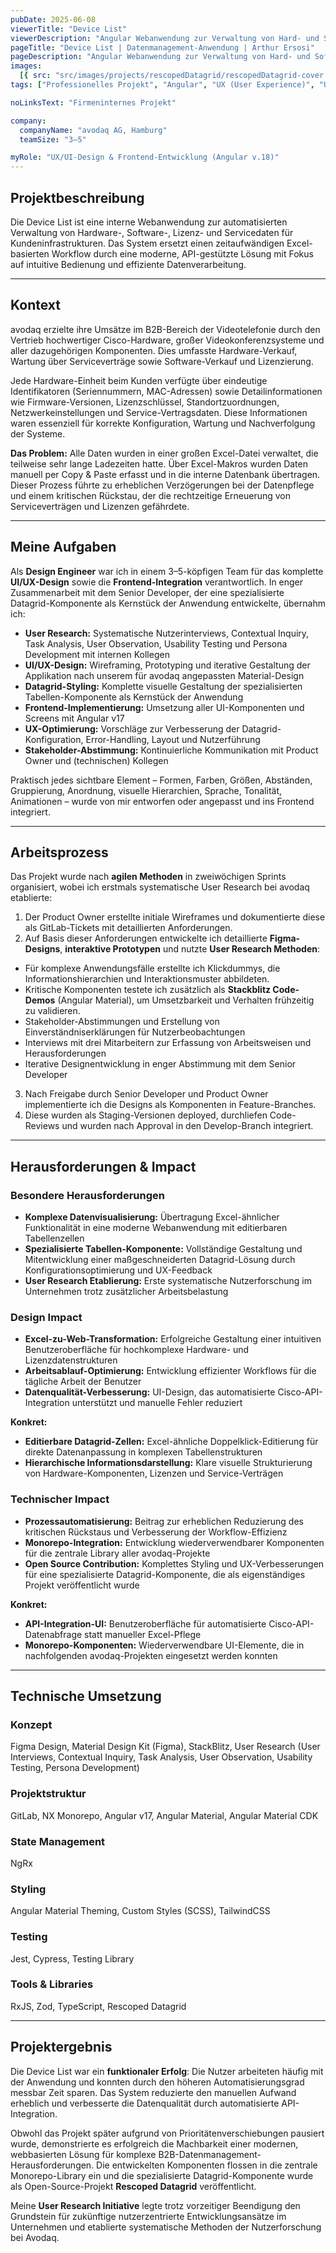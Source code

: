 ```yaml
---
pubDate: 2025-06-08
viewerTitle: "Device List"
viewerDescription: "Angular Webanwendung zur Verwaltung von Hard- und Software, Servicedaten und Lizenzen von Kunden"
pageTitle: "Device List | Datenmanagement-Anwendung | Arthur Ersosi"
pageDescription: "Angular Webanwendung zur Verwaltung von Hard- und Software, Servicedaten und Lizenzen von Kunden"
images:
  [{ src: "src/images/projects/rescopedDatagrid/rescopedDatagrid-cover.webp", alt: "rescoped Datagrid Coverbild" }]
tags: ["Professionelles Projekt", "Angular", "UX (User Experience)", "UI (User Interface)", "Frontend-Entwicklung"]

noLinksText: "Firmeninternes Projekt"

company:
  companyName: "avodaq AG, Hamburg"
  teamSize: "3–5"

myRole: "UX/UI-Design & Frontend-Entwicklung (Angular v.18)"
---
```


## Projektbeschreibung

Die Device List ist eine interne Webanwendung zur automatisierten Verwaltung von Hardware-, Software-, Lizenz- und
Servicedaten für Kundeninfrastrukturen. Das System ersetzt einen zeitaufwändigen Excel-basierten Workflow durch eine
moderne, API-gestützte Lösung mit Fokus auf intuitive Bedienung und effiziente Datenverarbeitung.

---

## Kontext

avodaq erzielte ihre Umsätze im B2B-Bereich der Videotelefonie durch den Vertrieb hochwertiger Cisco-Hardware, großer
Videokonferenzsysteme und aller dazugehörigen Komponenten. Dies umfasste Hardware-Verkauf, Wartung über Serviceverträge
sowie Software-Verkauf und Lizenzierung.

Jede Hardware-Einheit beim Kunden verfügte über eindeutige Identifikatoren (Seriennummern, MAC-Adressen) sowie
Detailinformationen wie Firmware-Versionen, Lizenzschlüssel, Standortzuordnungen, Netzwerkeinstellungen und
Service-Vertragsdaten. Diese Informationen waren essenziell für korrekte Konfiguration, Wartung und Nachverfolgung der
Systeme.

**Das Problem:** Alle Daten wurden in einer großen Excel-Datei verwaltet, die teilweise sehr lange Ladezeiten hatte.
Über Excel-Makros wurden Daten manuell per Copy & Paste erfasst und in die interne Datenbank übertragen. Dieser Prozess
führte zu erheblichen Verzögerungen bei der Datenpflege und einem kritischen Rückstau, der die rechtzeitige Erneuerung
von Serviceverträgen und Lizenzen gefährdete.

---

## Meine Aufgaben

Als **Design Engineer** war ich in einem 3–5-köpfigen Team für das komplette **UI/UX-Design** sowie die
**Frontend-Integration** verantwortlich. In enger Zusammenarbeit mit dem Senior Developer, der eine spezialisierte
Datagrid-Komponente als Kernstück der Anwendung entwickelte, übernahm ich:

- **User Research:** Systematische Nutzerinterviews, Contextual Inquiry, Task Analysis, User Observation, Usability
  Testing und Persona Development mit internen Kollegen
- **UI/UX-Design:** Wireframing, Prototyping und iterative Gestaltung der Applikation nach unserem für avodaq
  angepassten Material-Design
- **Datagrid-Styling:** Komplette visuelle Gestaltung der spezialisierten Tabellen-Komponente als Kernstück der
  Anwendung
- **Frontend-Implementierung:** Umsetzung aller UI-Komponenten und Screens mit Angular v17
- **UX-Optimierung:** Vorschläge zur Verbesserung der Datagrid-Konfiguration, Error-Handling, Layout und Nutzerführung
- **Stakeholder-Abstimmung:** Kontinuierliche Kommunikation mit Product Owner und (technischen) Kollegen

Praktisch jedes sichtbare Element – Formen, Farben, Größen, Abständen, Gruppierung, Anordnung, visuelle Hierarchien,
Sprache, Tonalität, Animationen – wurde von mir entworfen oder angepasst und ins Frontend integriert.

---

## Arbeitsprozess

Das Projekt wurde nach **agilen Methoden** in zweiwöchigen Sprints organisiert, wobei ich erstmals systematische User
Research bei avodaq etablierte:

1. Der Product Owner erstellte initiale Wireframes und dokumentierte diese als GitLab-Tickets mit detaillierten
   Anforderungen.
2. Auf Basis dieser Anforderungen entwickelte ich detaillierte **Figma-Designs**, **interaktive Prototypen** und nutzte
   **User Research Methoden**:

- Für komplexe Anwendungsfälle erstellte ich Klickdummys, die Informationshierarchien und Interaktionsmuster abbildeten.
- Kritische Komponenten testete ich zusätzlich als **Stackblitz Code-Demos** (Angular Material), um Umsetzbarkeit und
  Verhalten frühzeitig zu validieren.
- Stakeholder-Abstimmungen und Erstellung von Einverständniserklärungen für Nutzerbeobachtungen
- Interviews mit drei Mitarbeitern zur Erfassung von Arbeitsweisen und Herausforderungen
- Iterative Designentwicklung in enger Abstimmung mit dem Senior Developer

3. Nach Freigabe durch Senior Developer und Product Owner implementierte ich die Designs als Komponenten in
   Feature-Branches.
4. Diese wurden als Staging-Versionen deployed, durchliefen Code-Reviews und wurden nach Approval in den Develop-Branch
   integriert.

---

## Herausforderungen & Impact

### Besondere Herausforderungen

- **Komplexe Datenvisualisierung:** Übertragung Excel-ähnlicher Funktionalität in eine moderne Webanwendung mit
  editierbaren Tabellenzellen
- **Spezialisierte Tabellen-Komponente:** Vollständige Gestaltung und Mitentwicklung einer maßgeschneiderten
  Datagrid-Lösung durch Konfigurationsoptimierung und UX-Feedback
- **User Research Etablierung:** Erste systematische Nutzerforschung im Unternehmen trotz zusätzlicher Arbeitsbelastung

### Design Impact

- **Excel-zu-Web-Transformation:** Erfolgreiche Gestaltung einer intuitiven Benutzeroberfläche für hochkomplexe
  Hardware- und Lizenzdatenstrukturen
- **Arbeitsablauf-Optimierung:** Entwicklung effizienter Workflows für die tägliche Arbeit der Benutzer
- **Datenqualität-Verbesserung:** UI-Design, das automatisierte Cisco-API-Integration unterstützt und manuelle Fehler
  reduziert

**Konkret:**

- **Editierbare Datagrid-Zellen:** Excel-ähnliche Doppelklick-Editierung für direkte Datenanpassung in komplexen
  Tabellenstrukturen
- **Hierarchische Informationsdarstellung:** Klare visuelle Strukturierung von Hardware-Komponenten, Lizenzen und
  Service-Verträgen

### Technischer Impact

- **Prozessautomatisierung:** Beitrag zur erheblichen Reduzierung des kritischen Rückstaus und Verbesserung der
  Workflow-Effizienz
- **Monorepo-Integration:** Entwicklung wiederverwendbarer Komponenten für die zentrale Library aller avodaq-Projekte
- **Open Source Contribution:** Komplettes Styling und UX-Verbesserungen für eine spezialisierte Datagrid-Komponente,
  die als eigenständiges Projekt veröffentlicht wurde

**Konkret:**

- **API-Integration-UI:** Benutzeroberfläche für automatisierte Cisco-API-Datenabfrage statt manueller Excel-Pflege
- **Monorepo-Komponenten:** Wiederverwendbare UI-Elemente, die in nachfolgenden avodaq-Projekten eingesetzt werden
  konnten

---

## Technische Umsetzung

### Konzept

Figma Design, Material Design Kit (Figma), StackBlitz, User Research (User Interviews, Contextual Inquiry, Task
Analysis, User Observation, Usability Testing, Persona Development)

### Projektstruktur

GitLab, NX Monorepo, Angular v17, Angular Material, Angular Material CDK

### State Management

NgRx

### Styling

Angular Material Theming, Custom Styles (SCSS), TailwindCSS

### Testing

Jest, Cypress, Testing Library

### Tools & Libraries

RxJS, Zod, TypeScript, Rescoped Datagrid

---

## Projektergebnis

Die Device List war ein **funktionaler Erfolg**: Die Nutzer arbeiteten häufig mit der Anwendung und konnten durch den
höheren Automatisierungsgrad messbar Zeit sparen. Das System reduzierte den manuellen Aufwand erheblich und verbesserte
die Datenqualität durch automatisierte API-Integration.

Obwohl das Projekt später aufgrund von Prioritätenverschiebungen pausiert wurde, demonstrierte es erfolgreich die
Machbarkeit einer modernen, webbasierten Lösung für komplexe B2B-Datenmanagement-Herausforderungen. Die entwickelten
Komponenten flossen in die zentrale Monorepo-Library ein und die spezialisierte Datagrid-Komponente wurde als
Open-Source-Projekt **Rescoped Datagrid** veröffentlicht.

Meine **User Research Initiative** legte trotz vorzeitiger Beendigung den Grundstein für zukünftige nutzerzentrierte
Entwicklungsansätze im Unternehmen und etablierte systematische Methoden der Nutzerforschung bei Avodaq.
